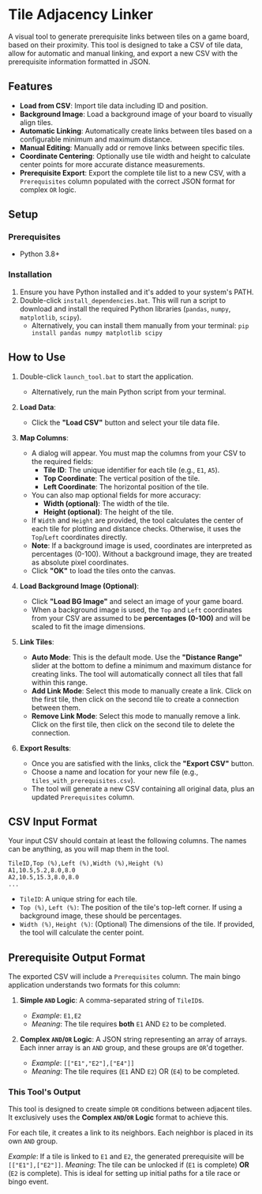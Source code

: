 # Tile Adjacency Linker

A visual tool to generate prerequisite links between tiles on a game board, based on their proximity. This tool is designed to take a CSV of tile data, allow for automatic and manual linking, and export a new CSV with the prerequisite information formatted in JSON.

## Features

- **Load from CSV**: Import tile data including ID and position.
- **Background Image**: Load a background image of your board to visually align tiles.
- **Automatic Linking**: Automatically create links between tiles based on a configurable minimum and maximum distance.
- **Manual Editing**: Manually add or remove links between specific tiles.
- **Coordinate Centering**: Optionally use tile width and height to calculate center points for more accurate distance measurements.
- **Prerequisite Export**: Export the complete tile list to a new CSV, with a `Prerequisites` column populated with the correct JSON format for complex `OR` logic.

## Setup

### Prerequisites

- Python 3.8+

### Installation

1.  Ensure you have Python installed and it's added to your system's PATH.
2.  Double-click `install_dependencies.bat`. This will run a script to download and install the required Python libraries (`pandas`, `numpy`, `matplotlib`, `scipy`).
    - Alternatively, you can install them manually from your terminal: `pip install pandas numpy matplotlib scipy`

## How to Use

1.  Double-click `launch_tool.bat` to start the application.
    - Alternatively, run the main Python script from your terminal.

2.  **Load Data**:
    - Click the **"Load CSV"** button and select your tile data file.

3.  **Map Columns**:
    - A dialog will appear. You must map the columns from your CSV to the required fields:
      - **Tile ID**: The unique identifier for each tile (e.g., `E1`, `A5`).
      - **Top Coordinate**: The vertical position of the tile.
      - **Left Coordinate**: The horizontal position of the tile.
    - You can also map optional fields for more accuracy:
      - **Width (optional)**: The width of the tile.
      - **Height (optional)**: The height of the tile.
    - If `Width` and `Height` are provided, the tool calculates the center of each tile for plotting and distance checks. Otherwise, it uses the `Top`/`Left` coordinates directly.
    - **Note**: If a background image is used, coordinates are interpreted as percentages (0-100). Without a background image, they are treated as absolute pixel coordinates.
    - Click **"OK"** to load the tiles onto the canvas.

4.  **Load Background Image (Optional)**:
    - Click **"Load BG Image"** and select an image of your game board.
    - When a background image is used, the `Top` and `Left` coordinates from your CSV are assumed to be **percentages (0-100)** and will be scaled to fit the image dimensions.

5.  **Link Tiles**:
    - **Auto Mode**: This is the default mode. Use the **"Distance Range"** slider at the bottom to define a minimum and maximum distance for creating links. The tool will automatically connect all tiles that fall within this range.
    - **Add Link Mode**: Select this mode to manually create a link. Click on the first tile, then click on the second tile to create a connection between them.
    - **Remove Link Mode**: Select this mode to manually remove a link. Click on the first tile, then click on the second tile to delete the connection.

6.  **Export Results**:
    - Once you are satisfied with the links, click the **"Export CSV"** button.
    - Choose a name and location for your new file (e.g., `tiles_with_prerequisites.csv`).
    - The tool will generate a new CSV containing all original data, plus an updated `Prerequisites` column.

## CSV Input Format

Your input CSV should contain at least the following columns. The names can be anything, as you will map them in the tool.

```csv
TileID,Top (%),Left (%),Width (%),Height (%)
A1,10.5,5.2,8.0,8.0
A2,10.5,15.3,8.0,8.0
...
```

- `TileID`: A unique string for each tile.
- `Top (%)`, `Left (%)`: The position of the tile's top-left corner. If using a background image, these should be percentages.
- `Width (%)`, `Height (%)`: (Optional) The dimensions of the tile. If provided, the tool will calculate the center point.

## Prerequisite Output Format

The exported CSV will include a `Prerequisites` column. The main bingo application understands two formats for this column:

1.  **Simple `AND` Logic**: A comma-separated string of `TileID`s.
    - *Example*: `E1,E2`
    - *Meaning*: The tile requires **both** `E1` AND `E2` to be completed.

2.  **Complex `AND`/`OR` Logic**: A JSON string representing an array of arrays. Each inner array is an `AND` group, and these groups are `OR`'d together.
    - *Example*: `[["E1","E2"],["E4"]]`
    - *Meaning*: The tile requires (`E1` AND `E2`) OR (`E4`) to be completed.

### This Tool's Output

This tool is designed to create simple `OR` conditions between adjacent tiles. It exclusively uses the **Complex `AND`/`OR` Logic** format to achieve this.

For each tile, it creates a link to its neighbors. Each neighbor is placed in its own `AND` group.

*Example*: If a tile is linked to `E1` and `E2`, the generated prerequisite will be `[["E1"],["E2"]]`.
*Meaning*: The tile can be unlocked if (`E1` is complete) **OR** (`E2` is complete). This is ideal for setting up initial paths for a tile race or bingo event.